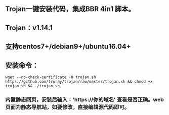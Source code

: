 ## Trojan一键安装代码，集成BBR 4in1 脚本。
## Trojan：v1.14.1
## 支持centos7+/debian9+/ubuntu16.04+
## 安装命令：
`wget --no-check-certificate -O trojan.sh https://github.com/troray/trojan/raw/master/trojan.sh && chmod +x trojan.sh && ./trojan.sh`

### 内置静态网页，安装后输入：'https://你的域名' 查看是否正确。web页面为静态导航站，如要修改，直接编辑源代码即可。

